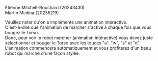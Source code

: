 Étienne Mitchell-Bouchard (20243430)  
Martin Medina (20235219)

Veuillez noter qu'on a implémenté une animation intéractive.  
C'est-à-dire que l'animation de marcher s'active à chaque fois que vous bougez le Torso.  
Donc, pour voir le robot marcher (animation intéractive) vous devez juste sélectionner et bouger le Torso avec les 
touces "a", "w", "s" et "d". L'animation commencera automatiquement et vous profiterez d'un beau robot qui marche d'une façon stylée.